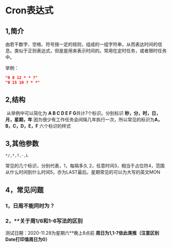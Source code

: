 # Cron表达式

## 1,简介

​	由若干数字、空格、符号按一定的规则，组成的一组字符串，从而表达时间的信息。类似于正则表达式，但是是用来表示时间的。常用在定时任务，或者限时任务中。

举例：

```json
"0 0 12 * * ?"
"0 15 10 ? * *"
```

## 2,结构

​	从举例中可以简化为 **A B C D E F G**共计7个标识。分别标识 **秒，分，时，日，月，星期，年** 因为很少有工作任务会间隔几年执行一次，所以常见的标识为**A，B，C，D，E，F** 六个标识的样式

## 3,其他参数

```
*/,*,?,-,L
```

常见的几个标识，分别代表，1，每隔多久 2，任意时间3，相当于占位符4，范围从什么时间到什么时间5，亦为LAST最后。星期常见的可以为大写的英文MON

## 4，常见问题

### 	1，**日周不能同时为？**

### 	2，**关于周1/6和1-6写法的区别
测试日期：2020-11.28为星期六**晚上8点前
**周日为1,1-7依此类推（注意区别Date打印值周日为0）**